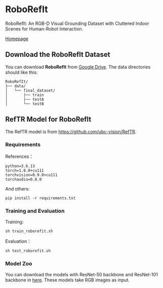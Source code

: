# RoboRefIt
RoboRefIt: An RGB-D Visual Grounding Dataset with Cluttered Indoor Scenes for Human-Robot Interaction.

[Homepage](https://luyh20.github.io/RoboRefIt.github.io/)


## Download the RoboRefIt Dataset

You can download **RoboRefIt** from [Google Drive](https://drive.google.com/file/d/1pdGF1HaU_UiKfh5Z618hy3nRjVbq_VuW/view?usp=sharing).
The data directories should like this:

```
RoboRefIt/
├── data/
│   └── final_dataset/
│       ├── train
│       ├── testA
│       └── testB
```


## RefTR Model for RoboRefIt

The RefTR model is from https://github.com/ubc-vision/RefTR.

### Requirements

References：
```shell
python=3.6.13
torch=1.8.0+cu111
torchvision=0.9.0+cu111
torchaudio=0.8.0
```

And others:
```shell
pip install -r requirements.txt
```

### Training and Evaluation

Training:
```shell
sh train_roborefit.sh
```

Evaluation：
```shell
sh test_roborefit.sh
```

### Model Zoo

You can download the models with ResNet-50 backbone and ResNet-101 backbone in [here](https://drive.google.com/u/0/uc?id=1P3TRJhM0DYZxeZtpY4kYFi9iX6AGh1u3&export=download). These models take RGB images as input. 



